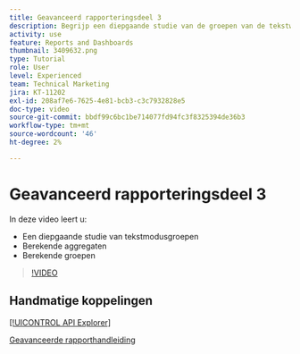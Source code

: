 ```yaml
---
title: Geavanceerd rapporteringsdeel 3
description: Begrijp een diepgaande studie van de groepen van de tekstwijze, berekende aggregaten, en berekende groeperingen.
activity: use
feature: Reports and Dashboards
thumbnail: 3409632.png
type: Tutorial
role: User
level: Experienced
team: Technical Marketing
jira: KT-11202
exl-id: 208af7e6-7625-4e81-bcb3-c3c7932828e5
doc-type: video
source-git-commit: bbdf99c6bc1be714077fd94fc3f8325394de36b3
workflow-type: tm+mt
source-wordcount: '46'
ht-degree: 2%

---
```


# Geavanceerd rapporteringsdeel 3

In deze video leert u:

* Een diepgaande studie van tekstmodusgroepen
* Berekende aggregaten
* Berekende groepen

>[!VIDEO](https://video.tv.adobe.com/v/3409635/?quality=12&learn=on&enablevpops=1)

## Handmatige koppelingen

[[!UICONTROL API Explorer]](https://developer.adobe.com/workfront/api-explorer/)

[Geavanceerde rapporthandleiding](/help/assets/advanced-reporting-manual.pdf)
